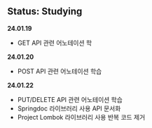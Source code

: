 ## Status: Studying

<strong>24.01.19</strong>
+ GET API 관련 어노테이션 학

<strong>24.01.20</strong>
+ POST API 관련 어노테이션 학습

<strong>24.01.22</strong>
+ PUT/DELETE API 관련 어노테이션 학습
+ Springdoc 라이브러리 사용 API 문서화
+ Project Lombok 라이브러리 사용 반복 코드 제거